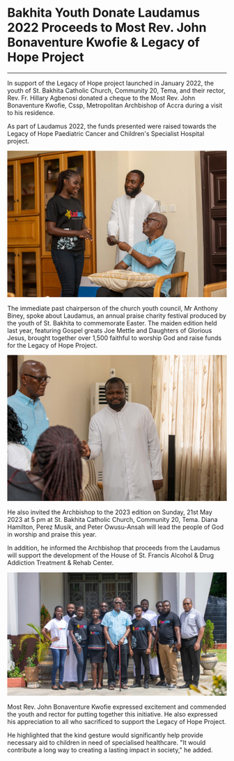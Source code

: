 # Bakhita Youth Donate Laudamus 2022 Proceeds to Most Rev. John Bonaventure Kwofie & Legacy of Hope Project

---

In support of the Legacy of Hope project launched in January 2022, the youth of St. Bakhita Catholic Church, Community 20, Tema, and their rector, Rev. Fr. Hillary Agbenosi donated a cheque to the Most Rev. John Bonaventure Kwofie, Cssp, Metropolitan Archbishop of Accra during a visit to his residence. 

As part of Laudamus 2022, the funds presented were raised towards the  Legacy of Hope Paediatric Cancer and Children's Specialist Hospital project.

<img class="img-fluid post-image" src="/assets/img/posts/laudamus-22-donation-2.jpg" alt="Rebecca Bataka handing over the donation to the archbishop">

The immediate past chairperson of the church youth council, Mr Anthony Biney, spoke about Laudamus, an annual praise charity festival produced by the youth of St. Bakhita to commemorate Easter. The maiden edition held last year, featuring Gospel greats Joe Mettle and Daughters of Glorious Jesus, brought together over 1,500 faithful to worship God and raise funds for the Legacy of Hope Project. 

<img class="img-fluid post-image" src="/assets/img/posts/laudamus-22-donation-3.jpg" alt="Rector Fr. Hillary exchanges pleasantries with the archbishop">

He also invited the Archbishop to the 2023 edition on Sunday, 21st May 2023 at 5 pm at St. Bakhita Catholic Church, Community 20, Tema. Diana Hamilton, Perez Musik, and Peter Owusu-Ansah will lead the people of God in worship and praise this year. 

In addition, he informed the Archbishop that proceeds from the Laudamus will support the development of the House of St. Francis Alcohol & Drug Addiction Treatment & Rehab Center.

<img class="img-fluid post-image" src="/assets/img/posts/laudamus-22-donation-1.jpg" alt="A group picture with members of the Laudamus team and the Accra Archdiocese">

Most Rev. John Bonaventure Kwofie expressed excitement and commended the youth and rector for putting together this initiative. He also expressed his appreciation to all who sacrificed to support the Legacy of Hope Project. 

He highlighted that the kind gesture would significantly help provide necessary aid to children in need of specialised healthcare. "It would contribute a long way to creating a lasting impact in society," he added.